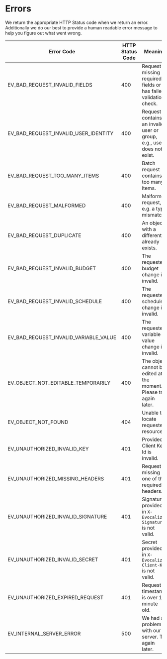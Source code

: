 # Errors

We return the appropriate HTTP Status code when we return an error. Additionally we do our best to provide a human
readable error message to help you figure out what went wrong.

| Error Code                            | HTTP Status Code | Meaning                                                               |
|---------------------------------------|------------------|-----------------------------------------------------------------------|
| EV_BAD_REQUEST_INVALID_FIELDS         | 400              | Request is missing required fields or has failed validation check.    |
| EV_BAD_REQUEST_INVALID_USER_IDENTITY  | 400              | Request contains an invalid user or group, e.g., user does not exist. |
| EV_BAD_REQUEST_TOO_MANY_ITEMS         | 400              | Batch request contains too many items.                                |
| EV_BAD_REQUEST_MALFORMED              | 400              | Malformed request, e.g. a type mismatch.                              |
| EV_BAD_REQUEST_DUPLICATE              | 400              | An object with a different id already exists.                         |
| EV_BAD_REQUEST_INVALID_BUDGET         | 400              | The requested budget change is invalid.                               |
| EV_BAD_REQUEST_INVALID_SCHEDULE       | 400              | The requested schedule change is invalid.                             |
| EV_BAD_REQUEST_INVALID_VARIABLE_VALUE | 400              | The requested variable value change is invalid.                       |
| EV_OBJECT_NOT_EDITABLE_TEMPORARILY    | 400              | The object cannot be edited at the moment. Please try again later.    |
| EV_OBJECT_NOT_FOUND                   | 404              | Unable to locate requested resource.                                  |
| EV_UNAUTHORIZED_INVALID_KEY           | 401              | Provided Client Key Id is invalid.                                    |
| EV_UNAUTHORIZED_MISSING_HEADERS       | 401              | Request is missing one of the required headers.                       |
| EV_UNAUTHORIZED_INVALID_SIGNATURE     | 401              | Signature provided in `X-Evocalize-Signature` is not valid.           |
| EV_UNAUTHORIZED_INVALID_SECRET        | 401              | Secret provided in `X-Evocalize-Client-Key` is not valid.             |
| EV_UNAUTHORIZED_EXPIRED_REQUEST       | 401              | Request timestamp is over 1 minute old.                               |
| EV_INTERNAL_SERVER_ERROR              | 500              | We had a problem with our server. Try again later.                    |
